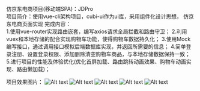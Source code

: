 仿京东电商项目(移动端SPA)：JDPro        
项目简介：使用vue-cli架构项目，cubi-ui作为ui库，采用组件化设计思想， 仿京东电商页面实现
完成内容：                      
1.使用vue-router实现路由嵌套，编写axios请求全局拦截和路由守卫；
2.利用vuex和本地存储的配合实现购物车功能，使得购物车数据持久化；
3.使用Mock编写接口，通过调用接口模拟后端数据库实现，并返回所需要的信息；
4.简单登录注册、设置登录权限、添加删除清空购物车商品，与本地存储数据保持一致；
5.进行项目的性能及体验优化(优化首屏加载、路由跳转动画效果、购物车动画实现、路由懒加载)；

项目效果图片：
![Alt text](https://github.com/NewbieKim/JdPro/raw/master/staic/jdpro1.png)
![Alt text](https://github.com/NewbieKim/JdPro/raw/master/staic/jdpro2.png)
![Alt text](https://github.com/NewbieKim/JdPro/raw/master/staic/jdpro3.png)
![Alt text](https://github.com/NewbieKim/JdPro/raw/master/staic/jdpro4.png)
![Alt text](https://github.com/NewbieKim/JdPro/raw/master/staic/jdpro5.png)
